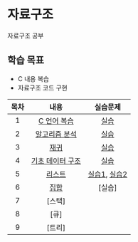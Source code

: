 # 자료구조
자료구조 공부

## 학습 목표
- C 내용 복습
- 자료구조 코드 구현

| 목차 | 내용 | 실습문제 |
|:---:|:---:|:---:|
| 1 |  [C 언어 복습](https://github.com/kyeong-hyeok/Study/tree/main/%EC%9E%90%EB%A3%8C%EA%B5%AC%EC%A1%B0/C%20%EC%96%B8%EC%96%B4%20%EB%B3%B5%EC%8A%B5) | [실습](https://github.com/kyeong-hyeok/Study/blob/main/%EC%9E%90%EB%A3%8C%EA%B5%AC%EC%A1%B0/C%20%EC%96%B8%EC%96%B4%20%EB%B3%B5%EC%8A%B5/C%20%EC%96%B8%EC%96%B4%20%EB%B3%B5%EC%8A%B5%20%EC%8B%A4%EC%8A%B5%20%EB%AC%B8%EC%A0%9C.pdf) |
| 2 | [알고리즘 분석](https://github.com/kyeong-hyeok/Study/tree/main/%EC%9E%90%EB%A3%8C%EA%B5%AC%EC%A1%B0/%EC%95%8C%EA%B3%A0%EB%A6%AC%EC%A6%98%20%EB%B6%84%EC%84%9D) | [실습](https://github.com/kyeong-hyeok/Study/blob/main/%EC%9E%90%EB%A3%8C%EA%B5%AC%EC%A1%B0/%EC%95%8C%EA%B3%A0%EB%A6%AC%EC%A6%98%20%EB%B6%84%EC%84%9D/%EC%95%8C%EA%B3%A0%EB%A6%AC%EC%A6%98%20%EB%B6%84%EC%84%9D%20%EC%8B%A4%EC%8A%B5%20%EB%AC%B8%EC%A0%9C.pdf) |
| 3 | [재귀](https://github.com/kyeong-hyeok/Study/tree/main/%EC%9E%90%EB%A3%8C%EA%B5%AC%EC%A1%B0/%EC%9E%AC%EA%B7%80) | [실습](https://github.com/kyeong-hyeok/Study/blob/main/%EC%9E%90%EB%A3%8C%EA%B5%AC%EC%A1%B0/%EC%9E%AC%EA%B7%80/%EC%9E%AC%EA%B7%80%20%EC%8B%A4%EC%8A%B5%20%EB%AC%B8%EC%A0%9C.pdf) |
| 4 | [기초 데이터 구조](https://github.com/kyeong-hyeok/Study/tree/main/%EC%9E%90%EB%A3%8C%EA%B5%AC%EC%A1%B0/%EA%B8%B0%EC%B4%88%20%EB%8D%B0%EC%9D%B4%ED%84%B0%20%EA%B5%AC%EC%A1%B0%20-%20%EB%B0%B0%EC%97%B4) | [실습](https://github.com/kyeong-hyeok/Study/blob/main/%EC%9E%90%EB%A3%8C%EA%B5%AC%EC%A1%B0/%EA%B8%B0%EC%B4%88%20%EB%8D%B0%EC%9D%B4%ED%84%B0%20%EA%B5%AC%EC%A1%B0%20-%20%EB%B0%B0%EC%97%B4/%EA%B8%B0%EC%B4%88%20%EB%8D%B0%EC%9D%B4%ED%84%B0%20%EA%B5%AC%EC%A1%B0%20-%20%EB%B0%B0%EC%97%B4%20%EC%8B%A4%EC%8A%B5%20%EB%AC%B8%EC%A0%9C.pdf) |
| 5 | [리스트](https://github.com/kyeong-hyeok/Study/tree/main/%EC%9E%90%EB%A3%8C%EA%B5%AC%EC%A1%B0/%EB%A6%AC%EC%8A%A4%ED%8A%B8) | [실습1](https://github.com/kyeong-hyeok/Study/blob/main/%EC%9E%90%EB%A3%8C%EA%B5%AC%EC%A1%B0/%EB%A6%AC%EC%8A%A4%ED%8A%B8/%EB%A6%AC%EC%8A%A4%ED%8A%B8(1)%20%EC%8B%A4%EC%8A%B5%20%EB%AC%B8%EC%A0%9C.pdf), [실습2](https://github.com/kyeong-hyeok/Study/blob/main/%EC%9E%90%EB%A3%8C%EA%B5%AC%EC%A1%B0/%EB%A6%AC%EC%8A%A4%ED%8A%B8/%EB%A6%AC%EC%8A%A4%ED%8A%B8(2)%20%EC%8B%A4%EC%8A%B5%20%EB%AC%B8%EC%A0%9C.pdf) |
| 6 | [집합](https://github.com/kyeong-hyeok/Study/tree/main/%EC%9E%90%EB%A3%8C%EA%B5%AC%EC%A1%B0/%EC%A7%91%ED%95%A9) | [실습] |
| 7 | [스택] |
| 8 | [큐] |
| 9 | [트리] |
